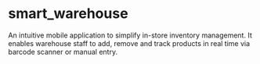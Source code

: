# smart_warehouse
An intuitive mobile application to simplify in-store inventory management. It enables warehouse staff to add, remove and track products in real time via barcode scanner or manual entry.
